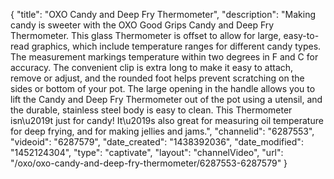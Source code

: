 {
    "title": "OXO Candy and Deep Fry Thermometer",
    "description": "Making candy is sweeter with the OXO Good Grips Candy and Deep Fry Thermometer. This glass Thermometer is offset to allow for large, easy-to-read graphics, which include temperature ranges for different candy types. The measurement markings temperature within two degrees in F and C for accuracy. The convenient clip is extra long to make it easy to attach, remove or adjust, and the rounded foot helps prevent scratching on the sides or bottom of your pot. The large opening in the handle allows you to lift the Candy and Deep Fry Thermometer out of the pot using a utensil, and the durable, stainless steel body is easy to clean. This Thermometer isn\u2019t just for candy! It\u2019s also great for measuring oil temperature for deep frying, and for making jellies and jams.",
    "channelid": "6287553",
    "videoid": "6287579",
    "date_created": "1438392036",
    "date_modified": "1452124304",
    "type": "captivate",
    "layout": "channelVideo",
    "url": "\/oxo\/oxo-candy-and-deep-fry-thermometer\/6287553-6287579"
}